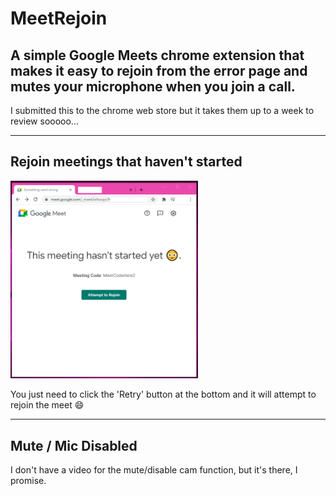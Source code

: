 # MeetRejoin
A simple Google Meets chrome extension that makes it easy to rejoin from the error page and mutes your microphone when you join a call.
---
I submitted this to the chrome web store but it takes them up to a week to review sooooo...

---

## Rejoin meetings that haven't started

<img src='https://github.com/foobball/MeetRejoin/raw/main/thumbnails/rejoin.png' width='300px'>

You just need to click the 'Retry' button at the bottom and it will attempt to rejoin the meet 😄

---

## Mute / Mic Disabled
I don't have a video for the mute/disable cam function, but it's there, I promise.
